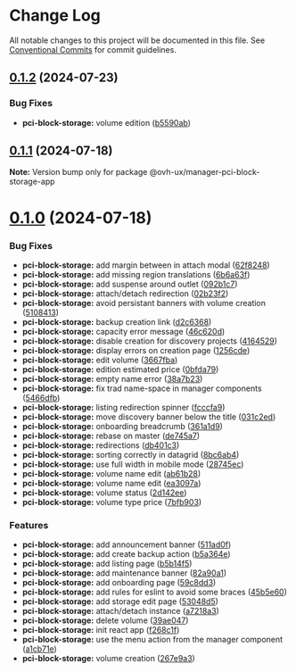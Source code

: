 # Change Log

All notable changes to this project will be documented in this file.
See [Conventional Commits](https://conventionalcommits.org) for commit guidelines.

## [0.1.2](https://github.com/ovh/manager/compare/@ovh-ux/manager-pci-block-storage-app@0.1.1...@ovh-ux/manager-pci-block-storage-app@0.1.2) (2024-07-23)


### Bug Fixes

* **pci-block-storage:** volume edition ([b5590ab](https://github.com/ovh/manager/commit/b5590abb8e3cf7c80b12baf0bca4133196e83b10))





## [0.1.1](https://github.com/ovh/manager/compare/@ovh-ux/manager-pci-block-storage-app@0.1.0...@ovh-ux/manager-pci-block-storage-app@0.1.1) (2024-07-18)

**Note:** Version bump only for package @ovh-ux/manager-pci-block-storage-app





# [0.1.0](https://github.com/ovh/manager/compare/@ovh-ux/manager-pci-block-storage-app@0.0.0...@ovh-ux/manager-pci-block-storage-app@0.1.0) (2024-07-18)


### Bug Fixes

* **pci-block-storage:** add margin between in attach modal ([62f8248](https://github.com/ovh/manager/commit/62f824860a413391f2cf4c2e563417856b587341))
* **pci-block-storage:** add missing region translations ([6b6a63f](https://github.com/ovh/manager/commit/6b6a63f7c3f88a1a9729840f0797e81ff05fa826))
* **pci-block-storage:** add suspense around outlet ([092b1c7](https://github.com/ovh/manager/commit/092b1c7e41eb9109a5ef2c88ccde10255bdd2a02))
* **pci-block-storage:** attach/detach redirection ([02b23f2](https://github.com/ovh/manager/commit/02b23f2306fce7654ee0df9a6f14c4bfd748fc8e))
* **pci-block-storage:** avoid persistant banners with volume creation ([5108413](https://github.com/ovh/manager/commit/5108413fecb69f58fb01a342dff470b357d4a974))
* **pci-block-storage:** backup creation link ([d2c6368](https://github.com/ovh/manager/commit/d2c6368e885ba1339d12c69acf3821091a899653))
* **pci-block-storage:** capacity error message ([46c620d](https://github.com/ovh/manager/commit/46c620d54b3e00a8c9501063a6009ac27e9af0dd))
* **pci-block-storage:** disable creation for discovery projects ([4164529](https://github.com/ovh/manager/commit/416452915b266fc58c8ca1bd797c28b3c01c9320))
* **pci-block-storage:** display errors on creation page ([1256cde](https://github.com/ovh/manager/commit/1256cde998cf63e1a71364ee1472a9905f9ea5e7))
* **pci-block-storage:** edit volume ([3667fba](https://github.com/ovh/manager/commit/3667fba06300db714c300fef61edf76fea1e2342))
* **pci-block-storage:** edition estimated price ([0bfda79](https://github.com/ovh/manager/commit/0bfda79c6edd01acf09f5a14ee1789ef830d86ae))
* **pci-block-storage:** empty name error ([38a7b23](https://github.com/ovh/manager/commit/38a7b23827e5aedb2f469533db418f816085738e))
* **pci-block-storage:** fix trad name-space in manager components ([5466dfb](https://github.com/ovh/manager/commit/5466dfbd03ce56f5908c089c60473f2b1d4e6598))
* **pci-block-storage:** listing redirection spinner ([fcccfa9](https://github.com/ovh/manager/commit/fcccfa9d14ba66ba51e18e6826333dd7602af3a0))
* **pci-block-storage:** move discovery banner below the title ([031c2ed](https://github.com/ovh/manager/commit/031c2ed1f402f1e76f01342fafe9d190db09222a))
* **pci-block-storage:** onboarding breadcrumb ([361a1d9](https://github.com/ovh/manager/commit/361a1d9bad13e7066635a7daee2cd6972aa61099))
* **pci-block-storage:** rebase on master ([de745a7](https://github.com/ovh/manager/commit/de745a7985ede967b19ff83891eb0e683a99e114))
* **pci-block-storage:** redirections ([db401c3](https://github.com/ovh/manager/commit/db401c3b7d42d95233f4c1742b1a60b955741228))
* **pci-block-storage:** sorting correctly in datagrid ([8bc6ab4](https://github.com/ovh/manager/commit/8bc6ab4f47ba31f5d2a26e0780731a96a08e69f0))
* **pci-block-storage:** use full width in mobile mode ([28745ec](https://github.com/ovh/manager/commit/28745ecc0c280e7bdbf88449c7247a8c5738c4f7))
* **pci-block-storage:** volume name edit ([ab61b28](https://github.com/ovh/manager/commit/ab61b28d207b381b70ed3e077997d32d89aa88eb))
* **pci-block-storage:** volume name edit ([ea3097a](https://github.com/ovh/manager/commit/ea3097a750c2e34dfefa9c9c02f7c369166ad1db))
* **pci-block-storage:** volume status ([2d142ee](https://github.com/ovh/manager/commit/2d142ee61c339adedc6000ecfde019ebbdd4d52c))
* **pci-block-storage:** volume type price ([7bfb903](https://github.com/ovh/manager/commit/7bfb903ae51857448b5936571e93cf2abd71c79e))


### Features

* **pci-block-storage:** add announcement banner ([511ad0f](https://github.com/ovh/manager/commit/511ad0f2a7a911d45dddc95990742450f4bed029))
* **pci-block-storage:** add create backup action ([b5a364e](https://github.com/ovh/manager/commit/b5a364e0d2c255a94498331037c29188de9dfeea))
* **pci-block-storage:** add listing page ([b5b14f5](https://github.com/ovh/manager/commit/b5b14f5919b38ec09ef0c132f16613350be103b3))
* **pci-block-storage:** add maintenance banner ([82a90a1](https://github.com/ovh/manager/commit/82a90a1644a6eec888c3e45df5176fa68f83f284))
* **pci-block-storage:** add onboarding page ([59c8dd3](https://github.com/ovh/manager/commit/59c8dd37616b7db842fb9b81c668e7c77bac091d))
* **pci-block-storage:** add rules for eslint to avoid some braces ([45b5e60](https://github.com/ovh/manager/commit/45b5e60c4c2366904d50f0afad262f7354917721))
* **pci-block-storage:** add storage edit page ([53048d5](https://github.com/ovh/manager/commit/53048d5f3d4a92a885ec5c57280ba891bb604982))
* **pci-block-storage:** attach/detach instance ([a7218a3](https://github.com/ovh/manager/commit/a7218a3139e26fa1e743b397c38326bbe26839ba))
* **pci-block-storage:** delete volume ([39ae047](https://github.com/ovh/manager/commit/39ae047e80663e7bc03c6fb054b32c3e0cc0dae0))
* **pci-block-storage:** init react app ([f268c1f](https://github.com/ovh/manager/commit/f268c1fe7624564563f82fb68c374e146fb1627b))
* **pci-block-storage:** use the menu action from the manager component ([a1cb71e](https://github.com/ovh/manager/commit/a1cb71e6687df1a0d517347d63f2347452ccd00c))
* **pci-block-storage:** volume creation ([267e9a3](https://github.com/ovh/manager/commit/267e9a34980eb0f2989326f2a466775289682b27))
